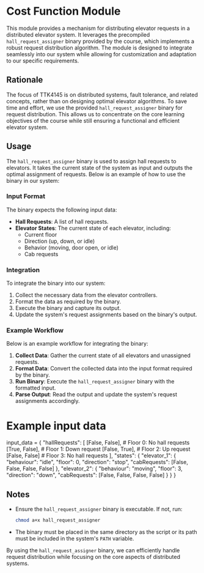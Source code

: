 # Cost Function Module

This module provides a mechanism for distributing elevator requests in a distributed elevator system. It leverages the precompiled `hall_request_assigner` binary provided by the course, which implements a robust request distribution algorithm. The module is designed to integrate seamlessly into our system while allowing for customization and adaptation to our specific requirements.

## Rationale

The focus of TTK4145 is on distributed systems, fault tolerance, and related concepts, rather than on designing optimal elevator algorithms. To save time and effort, we use the provided `hall_request_assigner` binary for request distribution. This allows us to concentrate on the core learning objectives of the course while still ensuring a functional and efficient elevator system.

## Usage

The `hall_request_assigner` binary is used to assign hall requests to elevators. It takes the current state of the system as input and outputs the optimal assignment of requests. Below is an example of how to use the binary in our system:

### Input Format

The binary expects the following input data:

- **Hall Requests**: A list of hall requests.
- **Elevator States**: The current state of each elevator, including:
    - Current floor
    - Direction (up, down, or idle)
    - Behavior (moving, door open, or idle)
    - Cab requests 


### Integration

To integrate the binary into our system:

1. Collect the necessary data from the elevator controllers.
2. Format the data as required by the binary.
3. Execute the binary and capture its output.
4. Update the system's request assignments based on the binary's output.

### Example Workflow

Below is an example workflow for integrating the binary:

1. **Collect Data**: Gather the current state of all elevators and unassigned requests.
2. **Format Data**: Convert the collected data into the input format required by the binary.
3. **Run Binary**: Execute the `hall_request_assigner` binary with the formatted input.
4. **Parse Output**: Read the output and update the system's request assignments accordingly.

# Example input data
input_data = {
    "hallRequests": [
        [False, False],  # Floor 0: No hall requests
        [True, False],   # Floor 1: Down request
        [False, True],   # Floor 2: Up request
        [False, False]   # Floor 3: No hall requests
    ],
    "states": {
        "elevator_1": {
            "behaviour": "idle",
            "floor": 0,
            "direction": "stop",
            "cabRequests": [False, False, False, False]
        },
        "elevator_2": {
            "behaviour": "moving",
            "floor": 3,
            "direction": "down",
            "cabRequests": [False, False, False, False]
        }
    }
}

## Notes

- Ensure the `hall_request_assigner` binary is executable. If not, run:
    ```bash
    chmod a+x hall_request_assigner
    ```
- The binary must be placed in the same directory as the script or its path must be included in the system's `PATH` variable.

By using the `hall_request_assigner` binary, we can efficiently handle request distribution while focusing on the core aspects of distributed systems.
